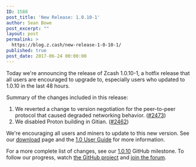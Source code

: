 ```yaml
---
ID: 1588
post_title: 'New Release: 1.0.10-1'
author: Sean Bowe
post_excerpt: ""
layout: post
permalink: >
  https://blog.z.cash/new-release-1-0-10-1/
published: true
post_date: 2017-06-24 00:00:00
---
```

Today we're announcing the release of Zcash 1.0.10-1, a hotfix release that all users are encouraged to upgrade to, especially users who updated to 1.0.10 in the last 48 hours.

Summary of the changes included in this release:
<ol class="arabic simple">
 	<li>We reverted a change to version negotiation for the peer-to-peer protocol that caused degraded networking behavior. (<a class="reference external" href="https://github.com/zcash/zcash/pull/2473">#2473</a>)</li>
 	<li>We disabled Proton building in Gitian. (<a class="reference external" href="https://github.com/zcash/zcash/pull/2462">#2462</a>)</li>
</ol>
We're encouraging all users and miners to update to this new version. See our <a class="reference external" href="https://z.cash/download.html">download</a> page and the <a class="reference external" href="https://zcash.readthedocs.io/en/latest/rtd_pages/rtd_docs/user_guide.html">1.0 User Guide</a> for more information.

For a more complete list of changes, see our <a class="reference external" href="https://github.com/zcash/zcash/milestone/54?closed=1">1.0.10</a> GitHub milestone. To follow our progress, watch <a class="reference external" href="https://github.com/zcash/zcash/milestones">the GitHub project</a> and <a class="reference external" href="https://forum.z.cash/">join the forum</a>.